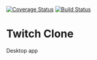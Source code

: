 [![Coverage Status](https://coveralls.io/repos/github/sorbae/twitch-clone/badge.svg?branch=development)](https://coveralls.io/github/sorbae/twitch-clone?branch=master)
[![Build Status](https://travis-ci.org/sorbae/twitch-clone.svg?branch=development)](https://travis-ci.org/sorbae/twitch-clone)

# Twitch Clone
Desktop app
